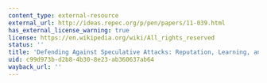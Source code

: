 ```yaml
---
content_type: external-resource
external_url: http://ideas.repec.org/p/pen/papers/11-039.html
has_external_license_warning: true
license: https://en.wikipedia.org/wiki/All_rights_reserved
status: ''
title: 'Defending Against Speculative Attacks: Reputation, Learning, and Coordination'
uid: c99d973b-d2b8-4b30-8e23-ab360637ab64
wayback_url: ''
---
```

